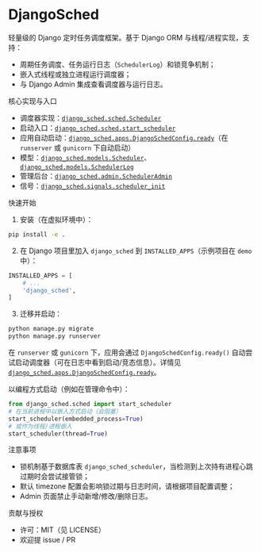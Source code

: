 # DjangoSched

轻量级的 Django 定时任务调度框架。基于 Django ORM 与线程/进程实现，支持：
- 周期任务调度、任务运行日志（`SchedulerLog`）和锁竞争机制；
- 嵌入式线程或独立进程运行调度器；
- 与 Django Admin 集成查看调度器与运行日志。

核心实现与入口
- 调度器实现：[`django_sched.sched.Scheduler`](django_sched/sched.py)
- 启动入口：[`django_sched.sched.start_scheduler`](django_sched/sched.py)
- 应用自动启动：[`django_sched.apps.DjangoSchedConfig.ready`](django_sched/apps.py)（在 `runserver` 或 `gunicorn` 下自动启动）
- 模型：[`django_sched.models.Scheduler`](django_sched/models.py)、[`django_sched.models.SchedulerLog`](django_sched/models.py)
- 管理后台：[`django_sched.admin.SchedulerAdmin`](django_sched/admin.py)
- 信号：[`django_sched.signals.scheduler_init`](django_sched/signals.py)

快速开始
1. 安装（在虚拟环境中）：
```sh
pip install -e .
```

2. 在 Django 项目里加入 `django_sched` 到 `INSTALLED_APPS`（示例项目在 `demo` 中）：
```py
INSTALLED_APPS = [
    # ...
    'django_sched',
]
```

3. 迁移并启动：
```sh
python manage.py migrate
python manage.py runserver
```
在 `runserver` 或 `gunicorn` 下，应用会通过 `DjangoSchedConfig.ready()` 自动尝试启动调度器（可在日志中看到启动/竞态信息）。详情见 [`django_sched.apps.DjangoSchedConfig.ready`](django_sched/apps.py)。

以编程方式启动（例如在管理命令中）：
```py
from django_sched.sched import start_scheduler
# 在当前进程中以嵌入方式启动（会阻塞）
start_scheduler(embedded_process=True)
# 或作为线程/进程嵌入
start_scheduler(thread=True)
```

注意事项
- 锁机制基于数据库表 `django_sched_scheduler`，当检测到上次持有进程心跳过期时会尝试接管锁；
- 默认 timezone 配置会影响锁过期与日志时间，请根据项目配置调整；
- Admin 页面禁止手动新增/修改/删除日志。

贡献与授权
- 许可：MIT（见 LICENSE）
- 欢迎提 issue / PR